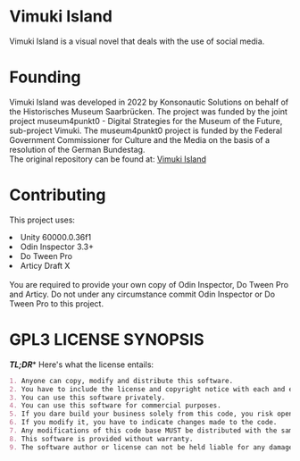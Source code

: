 # Vimuki Island
Vimuki Island is a visual novel that deals with the use of social media. 

# Founding
Vimuki Island was developed in 2022 by Konsonautic Solutions on behalf of the Historisches Museum Saarbrücken. The project was funded by the joint project museum4punkt0 - Digital Strategies for the Museum of the Future, sub-project Vimuki. The museum4punkt0 project is funded by the Federal Government Commissioner for Culture and the Media on the basis of a resolution of the German Bundestag. 
<br>
The original repository can be found at: 
[Vimuki Island](https://github.com/museum4punkt0/Vimuki-Island)
<br>
# Contributing

This project uses:
<li>Unity 60000.0.36f1</li>
<li>Odin Inspector 3.3+</li>
<li>Do Tween Pro</li>
<li>Articy Draft X</li>
<br>
You are required to provide your own copy of Odin Inspector, Do Tween Pro and Articy. Do not under any circumstance commit Odin Inspector or Do Tween Pro to this project.
 
# GPL3 LICENSE SYNOPSIS

**_TL;DR_*** Here's what the license entails:

```markdown
1. Anyone can copy, modify and distribute this software.
2. You have to include the license and copyright notice with each and every distribution.
3. You can use this software privately.
4. You can use this software for commercial purposes.
5. If you dare build your business solely from this code, you risk open-sourcing the whole code base.
6. If you modify it, you have to indicate changes made to the code.
7. Any modifications of this code base MUST be distributed with the same license, GPLv3.
8. This software is provided without warranty.
9. The software author or license can not be held liable for any damages inflicted by the software.

